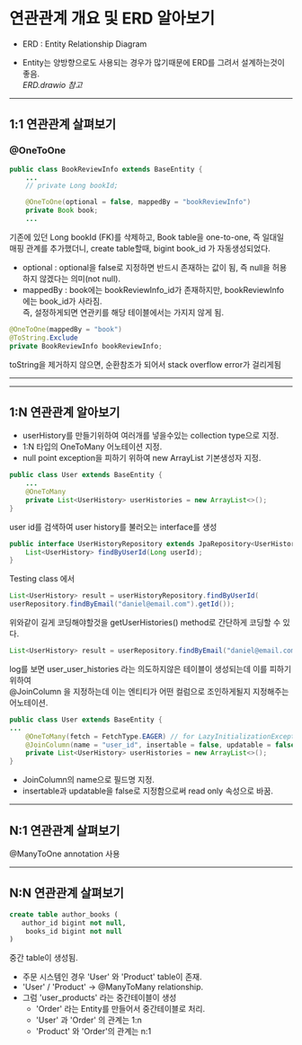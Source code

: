 # 연관관계 개요 및 ERD 알아보기

- ERD : Entity Relationship Diagram

- Entity는 양방향으로도 사용되는 경우가 많기때문에 ERD를 그려서 설계하는것이 좋음.  
*ERD.drawio 참고*

---

## 1:1 연관관계 살펴보기

### @OneToOne

```java
public class BookReviewInfo extends BaseEntity {
    ...
    // private Long bookId;

    @OneToOne(optional = false, mappedBy = "bookReviewInfo")
    private Book book;
    ...
```

기존에 있던 Long bookId (FK)를 삭제하고, Book table을 one-to-one, 즉 일대일 매핑 관계를 추가했더니, create table할때, bigint book_id 가 자동생성되었다.

- optional : optional을 false로 지정하면 반드시 존재하는 값이 됨, 즉 null을 허용하지 않겠다는 의미(not null).
- mappedBy : book에는 bookReviewInfo_id가 존재하지만, bookReviewInfo 에는 book_id가 사라짐.  
즉, 설정하게되면 연관키를 해당 테이블에서는 가지지 않게 됨.

```java
@OneToOne(mappedBy = "book")
@ToString.Exclude 
private BookReviewInfo bookReviewInfo;
```

toString을 제거하지 않으면, 순환참조가 되어서 stack overflow error가 걸리게됨

---
---

## 1:N 연관관계 알아보기

- userHistory를 만들기위하여 여러개를 넣을수있는 collection type으로 지정.
- 1:N 타입의 OneToMany 어노테이션 지정.  
- null point exception을 피하기 위하여 new ArrayList 기본생성자 지정.

```java
public class User extends BaseEntity {
    ...
    @OneToMany
    private List<UserHistory> userHistories = new ArrayList<>();
}
```

user id를 검색하여 user history를 불러오는 interface를 생성

```java
public interface UserHistoryRepository extends JpaRepository<UserHistory, Long> {
    List<UserHistory> findByUserId(Long userId);
}
```

Testing class 에서

```java
List<UserHistory> result = userHistoryRepository.findByUserId(
userRepository.findByEmail("daniel@email.com").getId());
```

위와같이 길게 코딩해야할것을 getUserHistories() method로 간단하게 코딩할 수 있다.

```java
List<UserHistory> result = userRepository.findByEmail("daniel@email.com").getUserHistories();
```

log를 보면 user_user_histories 라는 의도하지않은 테이블이 생성되는데 이를 피하기 위하여  
@JoinColumn 을 지정하는데 이는 엔티티가 어떤 컬럼으로 조인하게될지 지정해주는 어노테이션.

```java
public class User extends BaseEntity {
...
    @OneToMany(fetch = FetchType.EAGER) // for LazyInitializationException
    @JoinColumn(name = "user_id", insertable = false, updatable = false)
    private List<UserHistory> userHistories = new ArrayList<>();
}
```

- JoinColumn의 name으로 필드명 지정.
- insertable과 updatable을 false로 지정함으로써 read only 속성으로 바꿈.

---

## N:1 연관관계 살펴보기

@ManyToOne annotation 사용

---

## N:N 연관관계 살펴보기

```sql
create table author_books (
   author_id bigint not null,
    books_id bigint not null
)
```

중간 table이 생성됨.

- 주문 시스템인 경우 'User' 와 'Product' table이 존재.  
- 'User' / 'Product' -> @ManyToMany relationship.  
- 그럼 'user_products' 라는 중간테이블이 생성  
  - 'Order' 라는 Entity를 만들어서 중간테이블로 처리.
  - 'User' 과 'Order' 의 관계는 1:n
  - 'Product' 와 'Order'의 관계는 n:1
